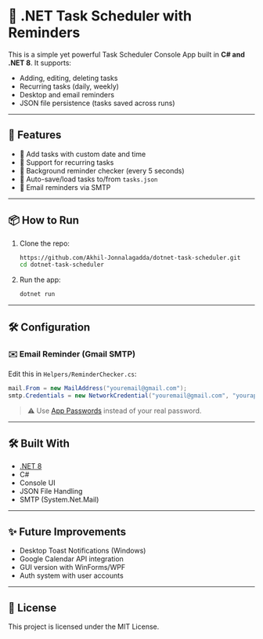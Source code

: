 
# 📅 .NET Task Scheduler with Reminders

This is a simple yet powerful Task Scheduler Console App built in **C# and .NET 8**. It supports:

- Adding, editing, deleting tasks
- Recurring tasks (daily, weekly)
- Desktop and email reminders
- JSON file persistence (tasks saved across runs)

---

## 🚀 Features

- 📝 Add tasks with custom date and time
- 🔁 Support for recurring tasks
- 🧠 Background reminder checker (every 5 seconds)
- 💾 Auto-save/load tasks to/from `tasks.json`
- 📨 Email reminders via SMTP

---
## 📦 How to Run

1. Clone the repo:
   ```bash
   https://github.com/Akhil-Jonnalagadda/dotnet-task-scheduler.git
   cd dotnet-task-scheduler
   

2. Run the app:
   ```bash
   dotnet run
   ```

---

## 🛠️ Configuration

### ✉️ Email Reminder (Gmail SMTP)

Edit this in `Helpers/ReminderChecker.cs`:

```csharp
mail.From = new MailAddress("youremail@gmail.com");
smtp.Credentials = new NetworkCredential("youremail@gmail.com", "yourapppassword");
```

> ⚠️ Use [App Passwords](https://support.google.com/accounts/answer/185833?hl=en) instead of your real password.

---

## 🛠️ Built With

- [.NET 8](https://dotnet.microsoft.com/en-us/download)
- C#
- Console UI
- JSON File Handling
- SMTP (System.Net.Mail)

---

## ✨ Future Improvements

- Desktop Toast Notifications (Windows)
- Google Calendar API integration
- GUI version with WinForms/WPF
- Auth system with user accounts

---

## 📄 License

This project is licensed under the MIT License.
```
